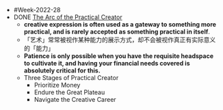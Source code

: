 - #Week-2022-28
- DONE [The Arc of the Practical Creator](https://moretothat.com/the-arc-of-the-practical-creator/)
	- **creative expression is often used as a gateway to something more practical, and is rarely accepted as something practical in itself**.
	- 「艺术」常常被视作某种能力的展示方式，却不会被视作真正有实际意义的「能力」
	- **Patience is only possible when you have the requisite headspace to cultivate it, and having your financial needs covered is absolutely critical for this.**
	- Three Stages of Practical Creator
		- Prioritize Money
		- Endure the Great Plateau
		- Navigate the Creative Career